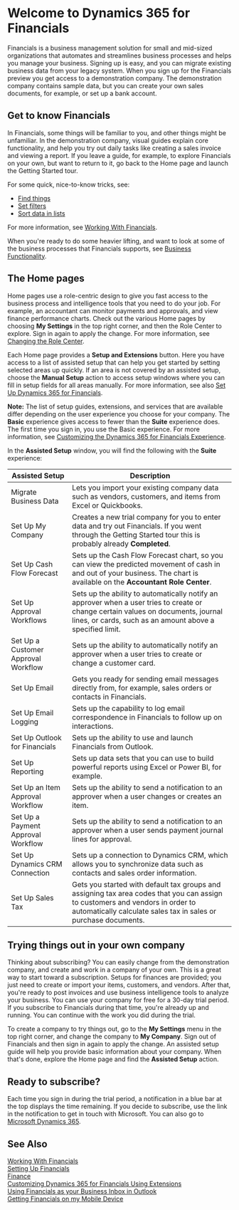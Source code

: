 <properties
	pageTitle="Welcome to Dynamics 365 for Financials | Financials"
    description="Welcome to Dynamics 365 for Financials"
	services="project-madeira"
	documentationCenter=""
	authors="SusanneWindfeldPedersen"/>
<tags
    ms.service="project-madeira"
    ms.topic="get-started-article"
    ms.devlang="na"
    ms.tgt_pltfrm="na"
    ms.workload="na"
    ms.date="01/12/2017"
    ms.author="SusanneWindfeldPedersen" />

# Welcome to Dynamics 365 for Financials

Financials is a business management solution for small and mid-sized organizations that automates and streamlines business processes and helps you manage your business. Signing up is easy, and you can migrate existing business data from your legacy system.
When you sign up for the Financials preview you get access to a demonstration company. The demonstration company contains sample data, but you can create your own sales documents, for example, or set up a bank account.  

## Get to know Financials
In Financials, some things will be familiar to you, and other things might be unfamiliar. In the demonstration company, visual guides explain core functionality, and help you try out daily tasks like creating a sales invoice and viewing a report. If you leave a guide, for example, to explore Financials on your own, but want to return to it, go back to the Home page and launch the Getting Started tour.  

For some quick, nice-to-know tricks, see:  

- [Find things](ui-search.md)  
- [Set filters](ui-enter-criteria-filters.md)  
- [Sort data in lists](ui-sorting.md)  

For more information, see [Working With Financials](ui-work-product.md).  

When you're ready to do some heavier lifting, and want to look at some of the business processes that Financials supports, see [Business Functionality](madeira-business-functionality.md).  
## The Home pages  
Home pages use a role-centric design to give you fast access to the business process and intelligence tools that you need to do your job. For example, an accountant can monitor payments and approvals, and view finance performance charts. Check out the various Home pages by choosing **My Settings** in the top right corner, and then the Role Center to explore. Sign in again to apply the change. For more information, see [Changing the Role Center](change-role.md).  

Each Home page provides a **Setup and Extensions** button. Here you have access to a list of assisted setup that can help you get started by setting selected areas up quickly. If an area is not covered by an assisted setup, choose the **Manual Setup** action to access setup windows where you can fill in setup fields for all areas manually. For more information, see also [Set Up Dynamics 365 for Financials](setup.md).  

**Note:** The list of setup guides, extensions, and services that are available differ depending on the user experience you choose for your company. The **Basic** experience gives access to fewer than the **Suite** experience does. The first time you sign in, you use the Basic experience. For more information, see [Customizing the Dynamics 365 for Financials Experience](ui-experiences.md).  

In the **Assisted Setup** window, you will find the following with the **Suite** experience:

|Assisted Setup           |Description                                                                                      |
|-------------------------|-------------------------------------------------------------------------------------------------|
|Migrate Business Data    |Lets you import your existing company data such as vendors, customers, and items from Excel or Quickbooks.|
|Set Up My Company        |Creates a new trial company for you to enter data and try out Financials. If you went through the Getting Started tour this is probably already **Completed**.|
|Set Up Cash Flow Forecast|Sets up the Cash Flow Forecast chart, so you can view the predicted movement of cash in and out of your business. The chart is available on the **Accountant Role Center**.|
|Set Up Approval Workflows|Sets up the ability to automatically notify an approver when a user tries to create or change certain values on documents, journal lines, or cards, such as an amount above a specified limit.|
|Set Up a Customer Approval Workflow|Sets up the ability to automatically notify an approver when a user tries to create or change a customer card.|
|Set Up Email             |Gets you ready for sending email messages directly from, for example, sales orders or contacts in Financials.|
|Set Up Email Logging     |Sets up the capability to log email correspondence in Financials to follow up on interactions.|
|Set Up Outlook for Financials|Sets up the ability to use and launch Financials from Outlook.|
|Set Up Reporting         |Sets up data sets that you can use to build powerful reports using Excel or Power BI, for example.|
|Set Up an Item Approval Workflow|Sets up the ability to send a notification to an approver when a user changes or creates an item.|
|Set Up a Payment Approval Workflow|Sets up the ability to send a notification to an approver when a user sends payment journal lines for approval.|
|Set Up Dynamics CRM Connection|Sets up a connection to Dynamics CRM, which allows you to synchronize data such as contacts and sales order information.|
|Set Up Sales Tax         |Gets you started with default tax groups and assigning tax area codes that you can assign to customers and vendors in order to automatically calculate sales tax in sales or purchase documents.|  

## Trying things out in your own company
Thinking about subscribing? You can easily change from the demonstration company, and create and work in a company of your own. This is a great way to start toward a subscription. Setups for finances are provided; you just need to create or import your items, customers, and vendors. After that, you're ready to post invoices and use business intelligence tools to analyze your business. You can use your company for free for a 30-day trial period. If you subscribe to Financials during that time, you're already up and running. You can continue with the work you did during the trial.  

To create a company to try things out, go to the **My Settings** menu in the top right corner, and change the company to **My Company**. Sign out of Financials and then sign in again to apply the change. An assisted setup guide will help you provide basic information about your company. When that's done, explore the Home page and find the **Assisted Setup** action.  

## Ready to subscribe?
Each time you sign in during the trial period, a notification in a blue bar at the top displays the time remaining. If you decide to subscribe, use the link in the notification to get in touch with Microsoft. You can also go to [Microsoft Dynamics 365](https://go.microsoft.com/fwlink/?linkid=828707).

## See Also  
[Working With Financials](ui-work-product.md)  
[Setting Up Financials](setup.md)  
[Finance](finance.md)  
[Customizing Dynamics 365 for Financials Using Extensions](ui-extensions.md)  
[Using Financials as your Business Inbox in Outlook](madeira-outlook.md)  
[Getting Financials on my Mobile Device](install-mobile-app.md)  
